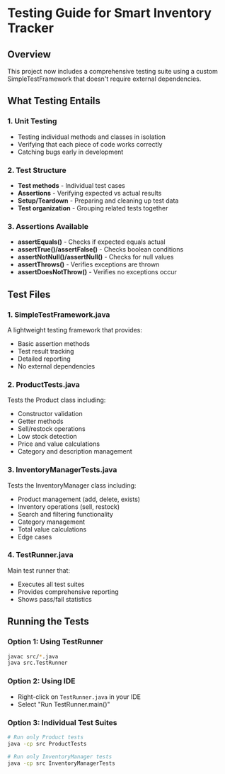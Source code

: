 # Testing Guide for Smart Inventory Tracker

## Overview

This project now includes a comprehensive testing suite using a custom SimpleTestFramework that doesn't require external dependencies.

## What Testing Entails

### 1. **Unit Testing**
- Testing individual methods and classes in isolation
- Verifying that each piece of code works correctly
- Catching bugs early in development

### 2. **Test Structure**
- **Test methods** - Individual test cases
- **Assertions** - Verifying expected vs actual results
- **Setup/Teardown** - Preparing and cleaning up test data
- **Test organization** - Grouping related tests together

### 3. **Assertions Available**
- **assertEquals()** - Checks if expected equals actual
- **assertTrue()/assertFalse()** - Checks boolean conditions
- **assertNotNull()/assertNull()** - Checks for null values
- **assertThrows()** - Verifies exceptions are thrown
- **assertDoesNotThrow()** - Verifies no exceptions occur

## Test Files

### 1. **SimpleTestFramework.java**
A lightweight testing framework that provides:
- Basic assertion methods
- Test result tracking
- Detailed reporting
- No external dependencies

### 2. **ProductTests.java**
Tests the Product class including:
- Constructor validation
- Getter methods
- Sell/restock operations
- Low stock detection
- Price and value calculations
- Category and description management

### 3. **InventoryManagerTests.java**
Tests the InventoryManager class including:
- Product management (add, delete, exists)
- Inventory operations (sell, restock)
- Search and filtering functionality
- Category management
- Total value calculations
- Edge cases

### 4. **TestRunner.java**
Main test runner that:
- Executes all test suites
- Provides comprehensive reporting
- Shows pass/fail statistics

## Running the Tests

### Option 1: Using TestRunner
```bash
javac src/*.java
java src.TestRunner
```

### Option 2: Using IDE
- Right-click on `TestRunner.java` in your IDE
- Select "Run TestRunner.main()"

### Option 3: Individual Test Suites
```bash
# Run only Product tests
java -cp src ProductTests

# Run only InventoryManager tests  
java -cp src InventoryManagerTests
```